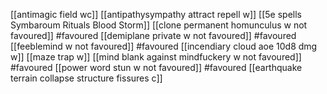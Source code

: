 [[antimagic field wc]]
[[antipathysympathy attract repell w]]
[[5e spells Symbaroum Rituals Blood Storm]]
[[clone permanent homunculus w not favoured]] #favoured 
[[demiplane private w not favoured]] #favoured 
[[feeblemind w not favoured]] #favoured 
[[incendiary cloud aoe 10d8 dmg w]]
[[maze trap w]]
[[mind blank against mindfuckery w not favoured]] #favoured 
[[power word stun w not favoured]] #favoured 
[[earthquake terrain collapse structure fissures c]]
